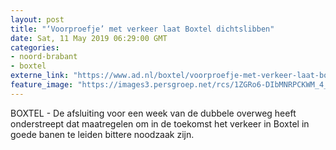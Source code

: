 ```yaml
---
layout: post
title: "‘Voorproefje’ met verkeer laat Boxtel dichtslibben"
date: Sat, 11 May 2019 06:29:00 GMT
categories: 
- noord-brabant 
- boxtel 
externe_link: "https://www.ad.nl/boxtel/voorproefje-met-verkeer-laat-boxtel-dichtslibben~a8c3585c/"
feature_image: "https://images3.persgroep.net/rcs/1ZGRo6-DIbMNRPCKWM_4_L_K8_Y/diocontent/147842270/_fitwidth/400/?appId=21791a8992982cd8da851550a453bd7f&quality=0.7"
---
```


BOXTEL - De afsluiting voor een week van de dubbele overweg heeft onderstreept dat maatregelen om in de toekomst het verkeer in Boxtel in goede banen te leiden bittere noodzaak zijn.
